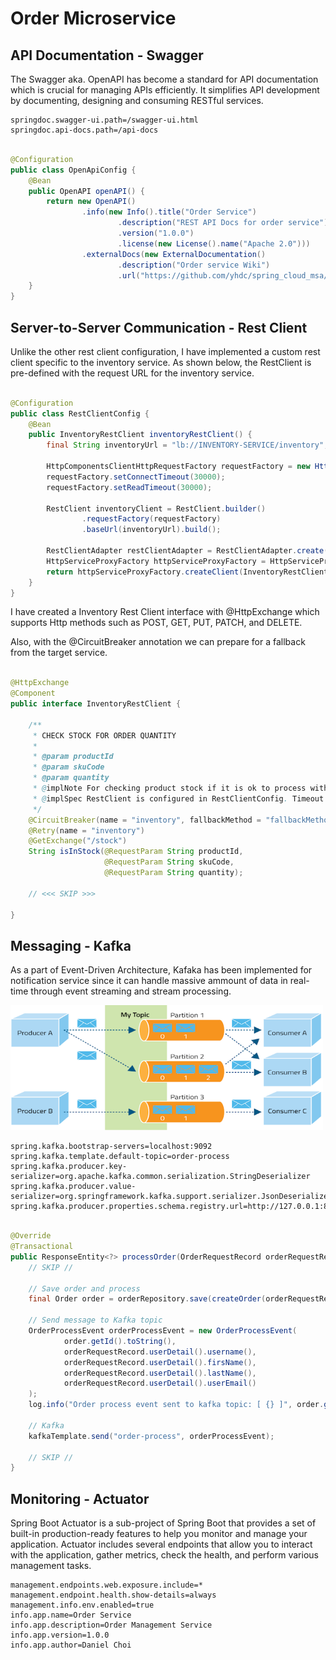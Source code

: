 # Order Microservice

## API Documentation - Swagger

The Swagger aka. OpenAPI has become a standard for API documentation which is crucial for managing APIs efficiently.
It simplifies API development by documenting, designing and consuming RESTful services.

```properties
springdoc.swagger-ui.path=/swagger-ui.html
springdoc.api-docs.path=/api-docs
```

```java

@Configuration
public class OpenApiConfig {
    @Bean
    public OpenAPI openAPI() {
        return new OpenAPI()
                .info(new Info().title("Order Service")
                        .description("REST API Docs for order service")
                        .version("1.0.0")
                        .license(new License().name("Apache 2.0")))
                .externalDocs(new ExternalDocumentation()
                        .description("Order service Wiki")
                        .url("https://github.com/yhdc/spring_cloud_msa/order_service"));
    }
}
```

## Server-to-Server Communication - Rest Client

Unlike the other rest client configuration, I have implemented a custom rest client specific to the inventory service.
As shown below, the RestClient is pre-defined with the request URL for the inventory service.

```java

@Configuration
public class RestClientConfig {
    @Bean
    public InventoryRestClient inventoryRestClient() {
        final String inventoryUrl = "lb://INVENTORY-SERVICE/inventory";

        HttpComponentsClientHttpRequestFactory requestFactory = new HttpComponentsClientHttpRequestFactory();
        requestFactory.setConnectTimeout(30000);
        requestFactory.setReadTimeout(30000);

        RestClient inventoryClient = RestClient.builder()
                .requestFactory(requestFactory)
                .baseUrl(inventoryUrl).build();

        RestClientAdapter restClientAdapter = RestClientAdapter.create(inventoryClient);
        HttpServiceProxyFactory httpServiceProxyFactory = HttpServiceProxyFactory.builderFor(restClientAdapter).build();
        return httpServiceProxyFactory.createClient(InventoryRestClient.class);
    }
}
```

I have created a Inventory Rest Client interface with @HttpExchange which supports
Http methods such as POST, GET, PUT, PATCH, and DELETE.

Also, with the @CircuitBreaker annotation we can prepare for a fallback from the target service.

```java

@HttpExchange
@Component
public interface InventoryRestClient {

    /**
     * CHECK STOCK FOR ORDER QUANTITY
     *
     * @param productId
     * @param skuCode
     * @param quantity
     * @implNote For checking product stock if it is ok to process with the order
     * @implSpec RestClient is configured in RestClientConfig. Timeout is set in to RestClient configuration.
     */
    @CircuitBreaker(name = "inventory", fallbackMethod = "fallbackMethod")
    @Retry(name = "inventory")
    @GetExchange("/stock")
    String isInStock(@RequestParam String productId,
                     @RequestParam String skuCode,
                     @RequestParam String quantity);

    // <<< SKIP >>>

}
```

## Messaging - Kafka

As a part of Event-Driven Architecture, Kafaka has been implemented for notification service
since it can handle massive ammount of data in real-time through event streaming and stream processing.

<img src="../readme/image/kafka_diagram.png" width="500" height="200" />

```properties
spring.kafka.bootstrap-servers=localhost:9092
spring.kafka.template.default-topic=order-process
spring.kafka.producer.key-serializer=org.apache.kafka.common.serialization.StringDeserializer
spring.kafka.producer.value-serializer=org.springframework.kafka.support.serializer.JsonDeserializer
spring.kafka.producer.properties.schema.registry.url=http://127.0.0.1:8201
```

```java

@Override
@Transactional
public ResponseEntity<?> processOrder(OrderRequestRecord orderRequestRecord) {
    // SKIP //

    // Save order and process
    final Order order = orderRepository.save(createOrder(orderRequestRecord, totalPrice));

    // Send message to Kafka topic
    OrderProcessEvent orderProcessEvent = new OrderProcessEvent(
            order.getId().toString(),
            orderRequestRecord.userDetail().username(),
            orderRequestRecord.userDetail().firsName(),
            orderRequestRecord.userDetail().lastName(),
            orderRequestRecord.userDetail().userEmail()
    );
    log.info("Order process event sent to kafka topic: [ {} ]", order.getId());

    // Kafka
    kafkaTemplate.send("order-process", orderProcessEvent);

    // SKIP // 
}
```

## Monitoring - Actuator

Spring Boot Actuator is a sub-project of Spring Boot that provides a set of built-in production-ready features to help
you monitor and manage your application.
Actuator includes several endpoints that allow you to interact with the application, gather metrics, check the health,
and perform various management tasks.

```properties
management.endpoints.web.exposure.include=*
management.endpoint.health.show-details=always
management.info.env.enabled=true
info.app.name=Order Service
info.app.description=Order Management Service
info.app.version=1.0.0
info.app.author=Daniel Choi
```

